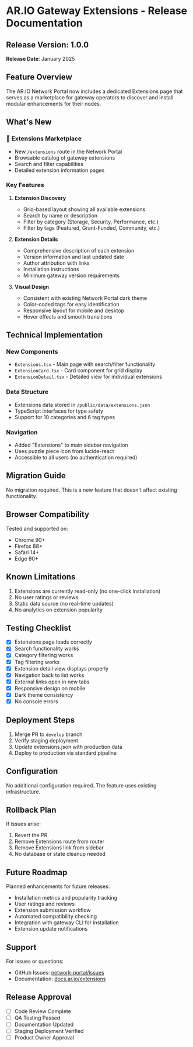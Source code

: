 # AR.IO Gateway Extensions - Release Documentation

## Release Version: 1.0.0

**Release Date**: January 2025

## Feature Overview

The AR.IO Network Portal now includes a dedicated Extensions page that serves as a marketplace for gateway operators to discover and install modular enhancements for their nodes.

## What's New

### 🧩 Extensions Marketplace

- New `/extensions` route in the Network Portal
- Browsable catalog of gateway extensions
- Search and filter capabilities
- Detailed extension information pages

### Key Features

1. **Extension Discovery**

   - Grid-based layout showing all available extensions
   - Search by name or description
   - Filter by category (Storage, Security, Performance, etc.)
   - Filter by tags (Featured, Grant-Funded, Community, etc.)

2. **Extension Details**

   - Comprehensive description of each extension
   - Version information and last updated date
   - Author attribution with links
   - Installation instructions
   - Minimum gateway version requirements

3. **Visual Design**
   - Consistent with existing Network Portal dark theme
   - Color-coded tags for easy identification
   - Responsive layout for mobile and desktop
   - Hover effects and smooth transitions

## Technical Implementation

### New Components

- `Extensions.tsx` - Main page with search/filter functionality
- `ExtensionCard.tsx` - Card component for grid display
- `ExtensionDetail.tsx` - Detailed view for individual extensions

### Data Structure

- Extensions data stored in `/public/data/extensions.json`
- TypeScript interfaces for type safety
- Support for 10 categories and 6 tag types

### Navigation

- Added "Extensions" to main sidebar navigation
- Uses puzzle piece icon from lucide-react
- Accessible to all users (no authentication required)

## Migration Guide

No migration required. This is a new feature that doesn't affect existing functionality.

## Browser Compatibility

Tested and supported on:

- Chrome 90+
- Firefox 88+
- Safari 14+
- Edge 90+

## Known Limitations

1. Extensions are currently read-only (no one-click installation)
2. No user ratings or reviews
3. Static data source (no real-time updates)
4. No analytics on extension popularity

## Testing Checklist

- [x] Extensions page loads correctly
- [x] Search functionality works
- [x] Category filtering works
- [x] Tag filtering works
- [x] Extension detail view displays properly
- [x] Navigation back to list works
- [x] External links open in new tabs
- [x] Responsive design on mobile
- [x] Dark theme consistency
- [x] No console errors

## Deployment Steps

1. Merge PR to `develop` branch
2. Verify staging deployment
3. Update extensions.json with production data
4. Deploy to production via standard pipeline

## Configuration

No additional configuration required. The feature uses existing infrastructure.

## Rollback Plan

If issues arise:

1. Revert the PR
2. Remove Extensions route from router
3. Remove Extensions link from sidebar
4. No database or state cleanup needed

## Future Roadmap

Planned enhancements for future releases:

- Installation metrics and popularity tracking
- User ratings and reviews
- Extension submission workflow
- Automated compatibility checking
- Integration with gateway CLI for installation
- Extension update notifications

## Support

For issues or questions:

- GitHub Issues: [network-portal/issues](https://github.com/ar-io/network-portal/issues)
- Documentation: [docs.ar.io/extensions](https://docs.ar.io/extensions)

## Release Approval

- [ ] Code Review Complete
- [ ] QA Testing Passed
- [ ] Documentation Updated
- [ ] Staging Deployment Verified
- [ ] Product Owner Approval
